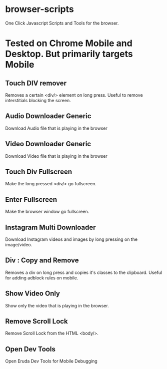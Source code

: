 # browser-scripts

One Click Javascript Scripts and Tools for the browser.

# Tested on Chrome Mobile and Desktop. But primarily targets Mobile

## Touch DIV remover

Removes a certain <div\/> element on long press. Useful to remove interstitials blocking the screen.

## Audio Downloader Generic

Download Audio file that is playing in the browser

## Video Downloader Generic

Download Video file that is playing in the browser

## Touch Div Fullscreen

Make the long pressed <div\/> go fullscreen.

## Enter Fullscreen

Make the browser window go fullscreen.

## Instagram Multi Downloader

Download Instagram videos and images by long pressing on the image/video.

## Div : Copy and Remove

Removes a div on long press and copies it's classes to the clipboard. Useful for adding adblock rules on mobile.

## Show Video Only

Show only the video that is playing in the browser.

## Remove Scroll Lock

Remove Scroll Lock from the HTML <body\/>.

## Open Dev Tools

Open Eruda Dev Tools for Mobile Debugging
